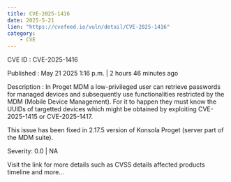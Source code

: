```yaml
---
title: CVE-2025-1416
date: 2025-5-21
lien: "https://cvefeed.io/vuln/detail/CVE-2025-1416"
category:
    - CVE
---
```


CVE ID : CVE-2025-1416

Published :  May 21
2025
1:16 p.m. | 2 hours
46 minutes ago

Description : In Proget MDM
a low-privileged user can retrieve passwords for managed devices and subsequently use functionalities restricted by the MDM (Mobile Device Management). For it to happen
they must know the UUIDs of targetted devices
which might be obtained by exploiting CVE-2025-1415 or CVE-2025-1417.

This issue has been fixed in 2.17.5 version of Konsola Proget (server part of the MDM suite).

Severity: 0.0 | NA

Visit the link for more details
such as CVSS details
affected products
timeline
and more...
